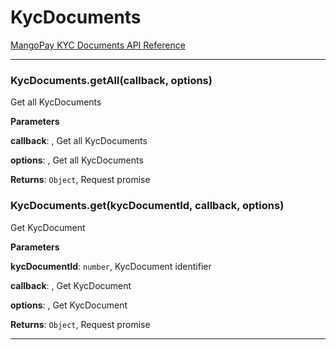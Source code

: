 # KycDocuments

[MangoPay KYC Documents API Reference](https://docs.mangopay.com/api-references/kyc/documents/)



* * *

### KycDocuments.getAll(callback, options) 

Get all KycDocuments

**Parameters**

**callback**: , Get all KycDocuments

**options**: , Get all KycDocuments

**Returns**: `Object`, Request promise


### KycDocuments.get(kycDocumentId, callback, options) 

Get KycDocument

**Parameters**

**kycDocumentId**: `number`, KycDocument identifier

**callback**: , Get KycDocument

**options**: , Get KycDocument

**Returns**: `Object`, Request promise



* * *










